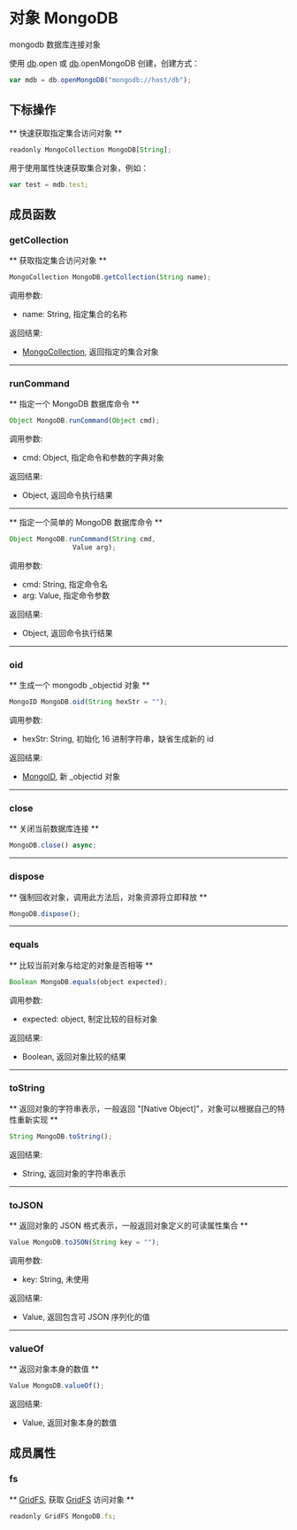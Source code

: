 # 对象 MongoDB
mongodb 数据库连接对象

使用 [db](../../module/ifs/db.md).open 或 [db](../../module/ifs/db.md).openMongoDB 创建，创建方式：
```JavaScript
var mdb = db.openMongoDB("mongodb://host/db");
```

## 下标操作
        
** 快速获取指定集合访问对象 **
```JavaScript
readonly MongoCollection MongoDB[String];
```

用于使用属性快速获取集合对象，例如：
```JavaScript
var test = mdb.test;
```

## 成员函数
        
### getCollection
** 获取指定集合访问对象 **
```JavaScript
MongoCollection MongoDB.getCollection(String name);
```

调用参数:
* name: String, 指定集合的名称

返回结果:
* [MongoCollection](MongoCollection.md), 返回指定的集合对象

--------------------------
### runCommand
** 指定一个 MongoDB 数据库命令 **
```JavaScript
Object MongoDB.runCommand(Object cmd);
```

调用参数:
* cmd: Object, 指定命令和参数的字典对象

返回结果:
* Object, 返回命令执行结果

--------------------------
** 指定一个简单的 MongoDB 数据库命令 **
```JavaScript
Object MongoDB.runCommand(String cmd,
                Value arg);
```

调用参数:
* cmd: String, 指定命令名
* arg: Value, 指定命令参数

返回结果:
* Object, 返回命令执行结果

--------------------------
### oid
** 生成一个 mongodb _objectid 对象 **
```JavaScript
MongoID MongoDB.oid(String hexStr = "");
```

调用参数:
* hexStr: String, 初始化 16 进制字符串，缺省生成新的 id

返回结果:
* [MongoID](MongoID.md), 新 _objectid 对象

--------------------------
### close
** 关闭当前数据库连接 **
```JavaScript
MongoDB.close() async;
```

--------------------------
### dispose
** 强制回收对象，调用此方法后，对象资源将立即释放 **
```JavaScript
MongoDB.dispose();
```

--------------------------
### equals
** 比较当前对象与给定的对象是否相等 **
```JavaScript
Boolean MongoDB.equals(object expected);
```

调用参数:
* expected: object, 制定比较的目标对象

返回结果:
* Boolean, 返回对象比较的结果

--------------------------
### toString
** 返回对象的字符串表示，一般返回 "[Native Object]"，对象可以根据自己的特性重新实现 **
```JavaScript
String MongoDB.toString();
```

返回结果:
* String, 返回对象的字符串表示

--------------------------
### toJSON
** 返回对象的 JSON 格式表示，一般返回对象定义的可读属性集合 **
```JavaScript
Value MongoDB.toJSON(String key = "");
```

调用参数:
* key: String, 未使用

返回结果:
* Value, 返回包含可 JSON 序列化的值

--------------------------
### valueOf
** 返回对象本身的数值 **
```JavaScript
Value MongoDB.valueOf();
```

返回结果:
* Value, 返回对象本身的数值

## 成员属性
        
### fs
** [GridFS](GridFS.md), 获取 [GridFS](GridFS.md) 访问对象 **
```JavaScript
readonly GridFS MongoDB.fs;
```

